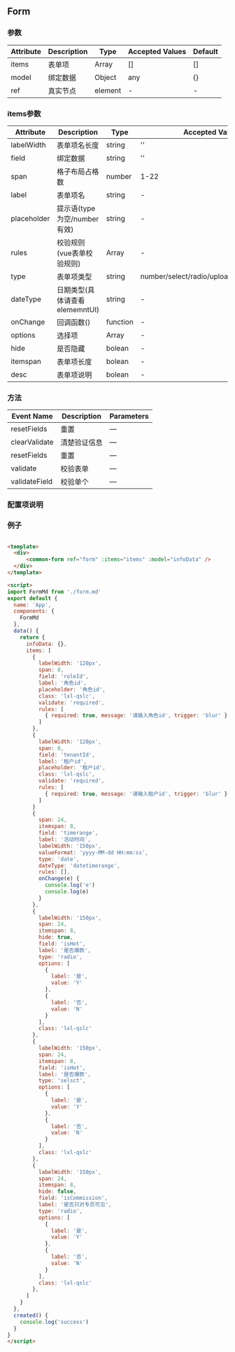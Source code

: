 ## Form

<slot></slot>



### 参数
| Attribute      | Description          | Type      | Accepted Values       | Default  |
|---------- |-------------- |---------- |--------------------------------  |-------- |
| items     | 表单项         | Array | [] | [] |
| model | 绑定数据  | Object|any | {}  |
| ref | 真实节点  | element | - | - |

### items参数
| Attribute      | Description          | Type      | Accepted Values       | Default  |
|---------- |-------------- |---------- |--------------------------------  |-------- |
| labelWidth     | 表单项名长度         | string | '' | '95px' |
| field | 绑定数据  | string|'' | ''  |
| span | 格子布局占格数  | number | 1-22 | 8 |
| label | 表单项名  | string | - | - |
| placeholder | 提示语(type为空/number有效)  | string | - | - |
| rules | 校验规则(vue表单校验规则)  | Array | - | - |
| type | 表单项类型  | string | number/select/radio/upload/slod/timerange | - |
| dateType | 日期类型(具体请查看elememntUI)  | string | - | - |
| onChange | 回调函数()  | function | - | - |
| options | 选择项  | Array | - | - |
| hide | 是否隐藏  | bolean | - | - |
| itemspan | 表单项长度  | bolean | - | - |
| desc | 表单项说明  | bolean | - | - |

### 方法
| Event Name | Description | Parameters |
|---------- |-------- |---------- |
| resetFields | 重置 | — |
| clearValidate | 清楚验证信息 | — |
| resetFields | 重置 | — |
| validate | 校验表单 | — |
| validateField | 校验单个 | — |

### 配置项说明
### 例子


```html

<template>
  <div>
      <common-form ref="form" :items="items" :model="infoData" />
  </div>
</template>

<script>
import FormMd from './form.md'
export default {
  name: 'App',
  components: {
    FormMd
  },
  data() {
    return {
      infoData: {},
      items: [
        {
          labelWidth: '120px',
          span: 8,
          field: 'roleId',
          label: '角色id',
          placeholder: '角色id',
          class: 'lxl-qslc',
          validate: 'required',
          rules: [
            { required: true, message: '请输入角色id', trigger: 'blur' }
          ]
        },
        {
          labelWidth: '120px',
          span: 8,
          field: 'tenantId',
          label: '租户id',
          placeholder: '租户id',
          class: 'lxl-qslc',
          validate: 'required',
          rules: [
            { required: true, message: '请输入租户id', trigger: 'blur' }
          ]
        }
        {
          span: 24,
          itemspan: 8,
          field: 'timerange',
          label: '活动时间',
          labelWidth: '150px',
          valueFormat: 'yyyy-MM-dd HH:mm:ss',
          type: 'date',
          dateType: 'datetimerange',
          rules: [],
          onChange(e) {
            console.log('e')
            console.log(e)
          }
        },
        {
          labelWidth: '150px',
          span: 24,
          itemspan: 8,
          hide: true,
          field: 'isHot',
          label: '是否爆款',
          type: 'radio',
          options: [
            {
              label: '是',
              value: 'Y'
            },
            {
              label: '否',
              value: 'N'
            }
          ],
          class: 'lxl-qslc'
        },
        {
          labelWidth: '150px',
          span: 24,
          itemspan: 8,
          field: 'isHot',
          label: '是否爆款',
          type: 'selsct',
          options: [
            {
              label: '是',
              value: 'Y'
            },
            {
              label: '否',
              value: 'N'
            }
          ],
          class: 'lxl-qslc'
        },
        {
          labelWidth: '150px',
          span: 24,
          itemspan: 8,
          hide: false,
          field: 'isCommission',
          label: '是否只对专员可见',
          type: 'radio',
          options: [
            {
              label: '是',
              value: 'Y'
            },
            {
              label: '否',
              value: 'N'
            }
          ],
          class: 'lxl-qslc'
        },
      ]
    }
  },
  created() {
    console.log('success')
  }
}
</script>
